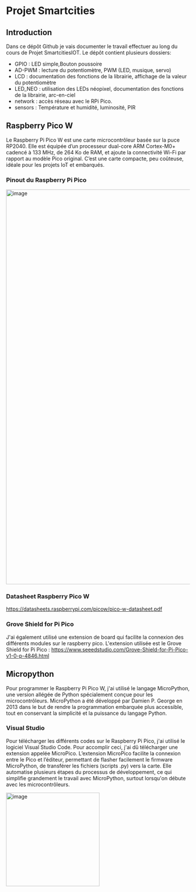 # Projet Smartcities

## Introduction
Dans ce dépôt Github je vais documenter le travail effectuer au long du cours de Projet SmartcitiesIOT.
Le dépôt contient plusieurs dossiers: 
- GPIO : LED simple,Bouton poussoire
- AD-PWM : lecture du potentiomètre, PWM (LED, musique, servo)
- LCD : documentation des fonctions de la librairie, affichage de la valeur du potentiomètre
- LED_NEO : utilisation des LEDs néopixel, documentation des fonctions de la librairie, arc-en-ciel
- network : accès réseau avec le RPi Pico.
- sensors : Température et humidité, luminosité, PIR
## Raspberry Pico W
Le Raspberry Pi Pico W est une carte microcontrôleur basée sur la puce RP2040. Elle est équipée d’un processeur dual-core ARM Cortex-M0+ cadencé à 133 MHz, de 264 Ko de RAM, et ajoute la connectivité Wi-Fi par rapport au modèle Pico original.
C’est une carte compacte, peu coûteuse, idéale pour les projets IoT et embarqués.
### Pinout du Raspberry Pi Pico
<img width="1920" height="1080" alt="image" src="https://github.com/user-attachments/assets/eb88469c-6eab-4b56-b656-c31beb64dd05" />

### Datasheet Raspberry Pico W
https://datasheets.raspberrypi.com/picow/pico-w-datasheet.pdf
### Grove Shield for Pi Pico
J'ai également utilisé une extension de board qui facilite la connexion des différents modules sur le raspberry pico. 
L'extension utilisée est le Grove Shield for Pi Pico : https://www.seeedstudio.com/Grove-Shield-for-Pi-Pico-v1-0-p-4846.html

## Micropython
Pour programmer le Raspberry Pi Pico W, j'ai utilisé le langage MicroPython, une version allégée de Python spécialement conçue pour les microcontrôleurs. MicroPython a été développé par Damien P. George en 2013 dans le but de rendre la programmation embarquée plus accessible, tout en conservant la simplicité et la puissance du langage Python.


### Visual Studio
Pour télécharger les différents codes sur le Raspberry Pi Pico, j'ai utilisé le logiciel Visual Studio Code. Pour accomplir ceci, j'ai dû télécharger une extension appelée MicroPico.
L’extension MicroPico facilite la connexion entre le Pico et l’éditeur, permettant de flasher facilement le firmware MicroPython, de transférer les fichiers (scripts .py) vers la carte. Elle automatise plusieurs étapes du processus de développement, ce qui simplifie grandement le travail avec MicroPython, surtout lorsqu'on débute avec les microcontrôleurs.

<img width="256" height="256" alt="image" src="https://github.com/user-attachments/assets/df7c7b63-1ead-417d-b8d8-e82640a81637" />



